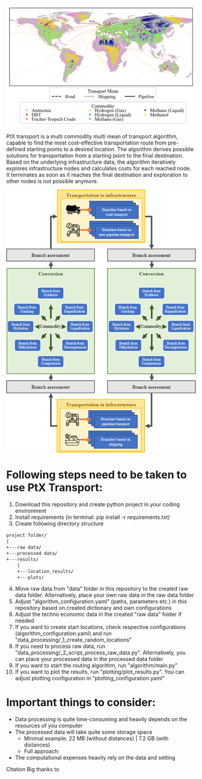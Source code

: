 ![](images/routes.png)

PtX transport is a multi commodity multi mean of transport algorithm,
capable to find the most cost-effective transportation route from pre-defined starting points to a desired location.
The algorithm derives possible solutions for transportation from a starting point to the final destination.
Based on the underlying infrastructure data, the algorithm iteratively explores infrastructure nodes and calculates
costs for each reached node. It terminates as soon as it reaches the final destination and exploration
to other nodes is not possible anymore.

<p align="center">
  <img src="images/graphical_abstract.png" />
</p>

# Following steps need to be taken to use PtX Transport:

1. Download this repository and create python project in your coding environment
2. Install requirements (in terminal: pip install -r requirements.txt)
3. Create following directory structure

```
project folder/
|
+---raw data/
+---processed data/
+---results/
    |
    +---location_results/
    +---plots/
```

4. Move raw data from "data" folder in this repository to the created raw data folder. Alternatively, place your own raw data in the raw data folder
5. Adjust "algorithm_configuration.yaml" (paths, parameters etc.) in this repository based on created dictionary and own configurations
6. Adjust the techno economic data in the created "raw data" folder if needed
7. If you want to create start locations, check respective configurations (algorithm_configuration.yaml) and run "data_processing/_1_create_random_locations"
8. If you need to process raw data, run "data_processing/_2_script_process_raw_data.py". Alternatively, you can place your processed data in the processed data folder
9. If you want to start the routing algorithm, run "algorithm/main.py"
10. If you want to plot the results, run "plotting/plot_results.py". You can adjust plotting configuration in "plotting_configuration.yaml"

# Important things to consider:

- Data processing is quite time-consuming and heavily depends on the resources of you computer
- The processed data will take quite some storage space
  - Minimal example: 22 MB (without distances) | 7.2 GB (with distances)
  - Full approach: 
- The computational expenses heavily rely on the data and setting

Citation
Big thanks to
